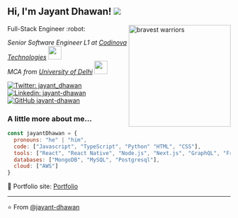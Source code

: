 <h2> Hi, I'm Jayant Dhawan! <img src="https://raw.githubusercontent.com/jayant-dhawan/jayant-dhawan.github.io/master/icon.png"></h2>
Full-Stack Engineer :robot:
<img align='right' src="https://media.giphy.com/media/836HiJc7pgzy8iNXCn/giphy.gif" alt="bravest warriors" width="230">
<p><em>Senior Software Engineer L1 at <a href="https://www.codinova.com/">Codinova Technologies</a> <img src="https://media.giphy.com/media/WUlplcMpOCEmTGBtBW/giphy.gif" width="30"></br>MCA from <a href="http://cs.du.ac.in/">University of Delhi</a> <img src="https://media.giphy.com/media/fYSnHlufseco8Fh93Z/giphy.gif" width="30"> 
</em></p>

[![Twitter: jayant_dhawan](https://img.shields.io/twitter/follow/jayant_dhawan?style=social)](https://twitter.com/jayant_dhawan)
[![Linkedin: jayant-dhawan](https://img.shields.io/badge/-jayant--dhawan-blue?style=flat-square&logo=Linkedin&logoColor=white&link=https://www.linkedin.com/in/jayant-dhawan/)](https://www.linkedin.com/in/jayant-dhawan/)
[![GitHub jayant-dhawan](https://img.shields.io/github/followers/jayant-dhawan?label=follow&style=social)](https://github.com/jayant-dhawan)


### A little more about me...  

```javascript
const jayantDhawan = {
  pronouns: "he" | "him",
  code: ["Javascript", "TypeScript", "Python" "HTML", "CSS"],
  tools: ["React", "React Native", "Node.js", "Next.js", "GraphQL", "Frappe", "Express.js", "Git"],
  databases: ["MongoDB", "MySQL", "Postgresql"],
  cloud: ["AWS"]
}
```
🎯 Portfolio site: [Portfolio](https://jayant-dhawan.github.io/)

---

⭐️ From [@jayant-dhawan](https://github.com/jayant-dhawan)

